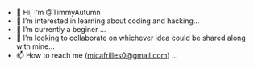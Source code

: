 - 👋 Hi, I’m @TimmyAutumn
- 👀 I’m interested in learning about coding and hacking...
- 🌱 I’m currently a beginer ...
- 💞️ I’m looking to collaborate on whichever idea could be shared along with mine...
- 📫 How to reach me (micafrilles0@gmail.com) ...

<!---
TimmyAutumn/TimmyAutumn is a ✨ special ✨ repository because its `README.md` (this file) appears on your GitHub profile.
You can click the Preview link to take a look at your changes.
--->
